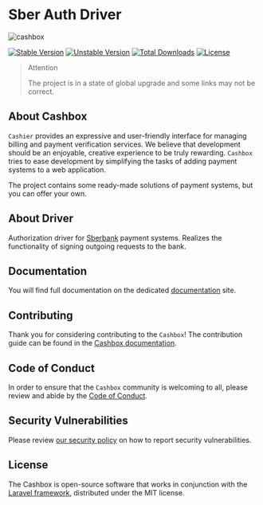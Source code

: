 # Sber Auth Driver

![cashbox](https://preview.dragon-code.pro/cashbox/sber-auth.svg?brand=laravel)

[![Stable Version][badge_stable]][link_packagist]
[![Unstable Version][badge_unstable]][link_packagist]
[![Total Downloads][badge_downloads]][link_packagist]
[![License][badge_license]][link_license]

> Attention
>
> The project is in a state of global upgrade and some links may not be correct.

## About Cashbox

`Cashier` provides an expressive and user-friendly interface for managing billing and payment verification services.
We believe that development should be an enjoyable, creative experience to be truly rewarding.
`Cashbox` tries to ease development by simplifying the tasks of adding payment systems to a web application.

The project contains some ready-made solutions of payment systems, but you can offer your own.

## About Driver

Authorization driver for [Sberbank](https://www.sberbank.ru) payment systems.
Realizes the functionality of signing outgoing requests to the bank.

## Documentation

You will find full documentation on the dedicated [documentation](https://cashbox.github.io/docs) site.

## Contributing

Thank you for considering contributing to the `Cashbox`!
The contribution guide can be found in the [Cashbox documentation](https://cashbox.github.io/docs).

## Code of Conduct

In order to ensure that the `Cashbox` community is welcoming to all, please review and abide by
the [Code of Conduct](https://cashbox.github.io/docs).

## Security Vulnerabilities

Please review [our security policy](https://cashbox.github.io/docs) on how to report security vulnerabilities.

## License

The Cashbox is open-source software that works in conjunction with
the [Laravel framework](https://laravel.com/), distributed under the MIT license.

[badge_downloads]:      https://img.shields.io/packagist/dt/cashbox/sber-auth.svg?style=flat-square

[badge_license]:        https://img.shields.io/packagist/l/cashbox/sber-auth.svg?style=flat-square

[badge_stable]:         https://img.shields.io/github/v/release/cashbox/sber-auth?label=stable&style=flat-square

[badge_unstable]:       https://img.shields.io/badge/unstable-dev--main-orange?style=flat-square

[link_license]:         LICENSE

[link_packagist]:       https://packagist.org/packages/cashbox/sber-auth
